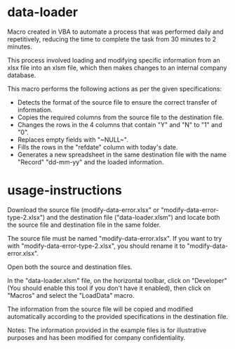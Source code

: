 # data-loader

Macro created in VBA to automate a process that was performed daily and repetitively, reducing the time to complete the task from 30 minutes to 2 minutes.

This process involved loading and modifying specific information from an xlsx file into an xlsm file, which then makes changes to an internal company database.

This macro performs the following actions as per the given specifications:

- Detects the format of the source file to ensure the correct transfer of information.
- Copies the required columns from the source file to the destination file.
- Changes the rows in the 4 columns that contain "Y" and "N" to "1" and "0".
- Replaces empty fields with "~NULL~".
- Fills the rows in the "refdate" column with today's date.
- Generates a new spreadsheet in the same destination file with the name "Record" "dd-mm-yy" and the loaded information.

# usage-instructions

Download the source file (modify-data-error.xlsx" or "modify-data-error-type-2.xlsx") and the destination file ("data-loader.xlsm") and locate both the source file and destination file in the same folder.

The source file must be named "modify-data-error.xlsx". If you want to try with "modify-data-error-type-2.xlsx", you should rename it to "modify-data-error.xlsx".

Open both the source and destination files.

In the "data-loader.xlsm" file, on the horizontal toolbar, click on "Developer" (You should enable this tool if you don't have it enabled), then click on "Macros" and select the "LoadData" macro.

The information from the source file will be copied and modified automatically according to the provided specifications in the destination file.

Notes: The information provided in the example files is for illustrative purposes and has been modified for company confidentiality.
